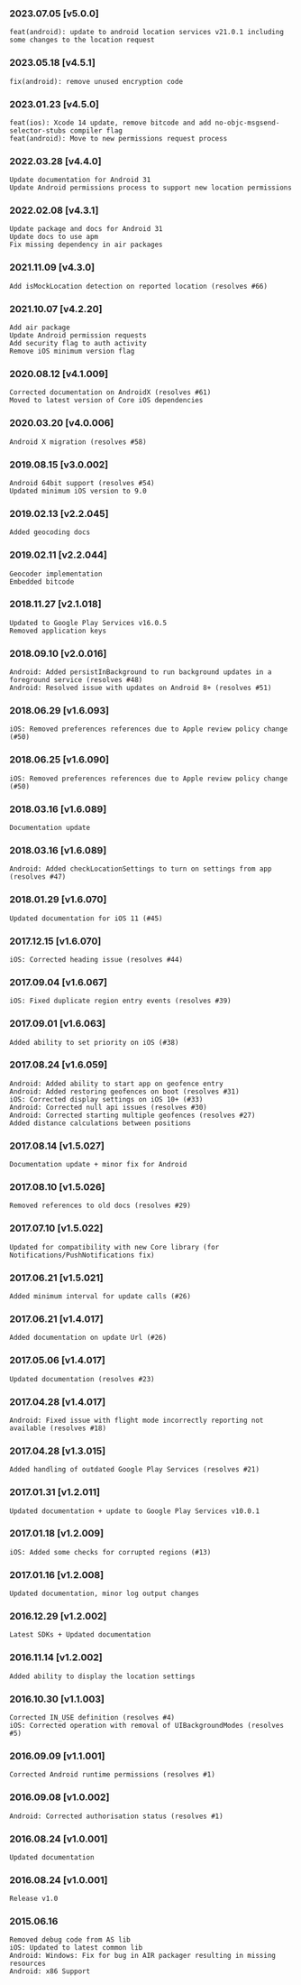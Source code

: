 ### 2023.07.05 [v5.0.0]

```
feat(android): update to android location services v21.0.1 including some changes to the location request
```

### 2023.05.18 [v4.5.1]

```
fix(android): remove unused encryption code
```

### 2023.01.23 [v4.5.0]

```
feat(ios): Xcode 14 update, remove bitcode and add no-objc-msgsend-selector-stubs compiler flag 
feat(android): Move to new permissions request process
```

### 2022.03.28 [v4.4.0]

```
Update documentation for Android 31
Update Android permissions process to support new location permissions
```

### 2022.02.08 [v4.3.1]

```
Update package and docs for Android 31
Update docs to use apm
Fix missing dependency in air packages
```

### 2021.11.09 [v4.3.0]

```
Add isMockLocation detection on reported location (resolves #66)
```

### 2021.10.07 [v4.2.20]

```
Add air package
Update Android permission requests
Add security flag to auth activity
Remove iOS minimum version flag
```



### 2020.08.12 [v4.1.009]

```
Corrected documentation on AndroidX (resolves #61)
Moved to latest version of Core iOS dependencies
```


### 2020.03.20 [v4.0.006]

```
Android X migration (resolves #58)
```


### 2019.08.15 [v3.0.002]

```
Android 64bit support (resolves #54)
Updated minimum iOS version to 9.0
```


### 2019.02.13 [v2.2.045]

```
Added geocoding docs
```


### 2019.02.11 [v2.2.044]

```
Geocoder implementation
Embedded bitcode
```


### 2018.11.27 [v2.1.018]

```
Updated to Google Play Services v16.0.5
Removed application keys
```


### 2018.09.10 [v2.0.016]

```
Android: Added persistInBackground to run background updates in a foreground service (resolves #48)
Android: Resolved issue with updates on Android 8+ (resolves #51)
```


### 2018.06.29 [v1.6.093]

```
iOS: Removed preferences references due to Apple review policy change (#50)
```


### 2018.06.25 [v1.6.090]

```
iOS: Removed preferences references due to Apple review policy change (#50)
```


### 2018.03.16 [v1.6.089]

```
Documentation update
```


### 2018.03.16 [v1.6.089]

```
Android: Added checkLocationSettings to turn on settings from app (resolves #47) 
```


### 2018.01.29 [v1.6.070]

```
Updated documentation for iOS 11 (#45)
```


### 2017.12.15 [v1.6.070]

```
iOS: Corrected heading issue (resolves #44)
```


### 2017.09.04 [v1.6.067]

```
iOS: Fixed duplicate region entry events (resolves #39)
```


### 2017.09.01 [v1.6.063]

```
Added ability to set priority on iOS (#38)
```


### 2017.08.24 [v1.6.059]

```
Android: Added ability to start app on geofence entry
Android: Added restoring geofences on boot (resolves #31)
iOS: Corrected display settings on iOS 10+ (#33)
Android: Corrected null api issues (resolves #30)
Android: Corrected starting multiple geofences (resolves #27)
Added distance calculations between positions
```


### 2017.08.14 [v1.5.027]

```
Documentation update + minor fix for Android
```


### 2017.08.10 [v1.5.026]

```
Removed references to old docs (resolves #29)
```


### 2017.07.10 [v1.5.022]

```
Updated for compatibility with new Core library (for Notifications/PushNotifications fix)
```


### 2017.06.21 [v1.5.021]

```
Added minimum interval for update calls (#26)
```


### 2017.06.21 [v1.4.017]

```
Added documentation on update Url (#26)
```


### 2017.05.06 [v1.4.017]

```
Updated documentation (resolves #23)
```


### 2017.04.28 [v1.4.017]

```
Android: Fixed issue with flight mode incorrectly reporting not available (resolves #18)
```


### 2017.04.28 [v1.3.015]

```
Added handling of outdated Google Play Services (resolves #21)
```


### 2017.01.31 [v1.2.011]

```
Updated documentation + update to Google Play Services v10.0.1
```


### 2017.01.18 [v1.2.009]

```
iOS: Added some checks for corrupted regions (#13)
```


### 2017.01.16 [v1.2.008]

```
Updated documentation, minor log output changes
```


### 2016.12.29 [v1.2.002]

```
Latest SDKs + Updated documentation
```


### 2016.11.14 [v1.2.002]

```
Added ability to display the location settings
```


### 2016.10.30 [v1.1.003]

```
Corrected IN_USE definition (resolves #4)
iOS: Corrected operation with removal of UIBackgroundModes (resolves #5)
```


### 2016.09.09 [v1.1.001]

```
Corrected Android runtime permissions (resolves #1)
```


### 2016.09.08 [v1.0.002]

```
Android: Corrected authorisation status (resolves #1)
```


### 2016.08.24 [v1.0.001]

```
Updated documentation
```


### 2016.08.24 [v1.0.001]

```
Release v1.0
```


### 2015.06.16

```
Removed debug code from AS lib
iOS: Updated to latest common lib
Android: Windows: Fix for bug in AIR packager resulting in missing resources
Android: x86 Support
```

